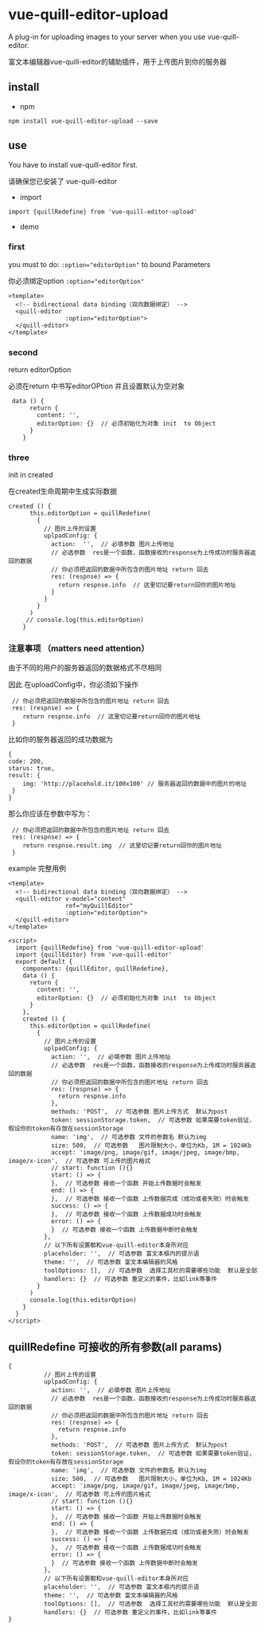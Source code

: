 # vue-quill-editor-upload
A plug-in for uploading images to your server when you use vue-quill-editor.

富文本编辑器vue-quill-editor的辅助插件，用于上传图片到你的服务器

## install
- npm
```
npm install vue-quill-editor-upload --save  
```
## use
You have to install vue-quill-editor first.

请确保您已安装了 vue-quill-editor
- import

```
import {quillRedefine} from 'vue-quill-editor-upload'
```
- demo

### first
  
you must to do: ```:option="editorOption"``` to bound Parameters

你必须绑定option ```:option="editorOption"``` 
```vue
<template>
  <!-- bidirectional data binding（双向数据绑定） -->
  <quill-editor 
                :option="editorOption">
  </quill-editor>
</template>

```

### second
 
 return editorOption  
 
 必须在return 中书写editorOPtion 并且设置默认为空对象

```vue
 data () {
      return {
        content: '',
        editorOption: {}  // 必须初始化为对象 init  to Object
      }
    }
```
### three 
  
  init  in  created
 
 在created生命周期中生成实际数据
 ```
 created () {
       this.editorOption = quillRedefine(
         {
           // 图片上传的设置
           uplpadConfig: {
             action:  '',  // 必填参数 图片上传地址
             // 必选参数  res是一个函数，函数接收的response为上传成功时服务器返回的数据
             // 你必须把返回的数据中所包含的图片地址 return 回去
             res: (respnse) => {
               return respnse.info  // 这里切记要return回你的图片地址
             }
           }
         }
       )
      // console.log(this.editorOption)
     }
 ```
### 注意事项 （matters need attention）
由于不同的用户的服务器返回的数据格式不尽相同

因此
在uploadConfig中，你必须如下操作
```vue
 // 你必须把返回的数据中所包含的图片地址 return 回去
 res: (respnse) => {
    return respnse.info  // 这里切记要return回你的图片地址
 }
```
比如你的服务器返回的成功数据为
```vue
{
code: 200,
starus: true,
result: {
    img: 'http://placehold.it/100x100' // 服务器返回的数据中的图片的地址
 }
}
```
那么你应该在参数中写为：
```vue
 // 你必须把返回的数据中所包含的图片地址 return 回去
 res: (respnse) => {
    return respnse.result.img  // 这里切记要return回你的图片地址
 }
```


example
完整用例
```vue
<template>
  <!-- bidirectional data binding（双向数据绑定） -->
  <quill-editor v-model="content"
                ref="myQuillEditor"
                :option="editorOption">
  </quill-editor>
</template>

<script>
  import {quillRedefine} from 'vue-quill-editor-upload'
  import {quillEditor} from 'vue-quill-editor'
  export default {
    components: {quillEditor, quillRedefine},
    data () {
      return {
        content: '',
        editorOption: {}  // 必须初始化为对象 init  to Object
      }
    },
    created () {
      this.editorOption = quillRedefine(
        {
          // 图片上传的设置
          uplpadConfig: {
            action: '',  // 必填参数 图片上传地址
            // 必选参数  res是一个函数，函数接收的response为上传成功时服务器返回的数据
            // 你必须把返回的数据中所包含的图片地址 return 回去
            res: (respnse) => {
              return respnse.info
            },
            methods: 'POST',  // 可选参数 图片上传方式  默认为post
            token: sessionStorage.token,  // 可选参数 如果需要token验证，假设你的token有存放在sessionStorage
            name: 'img',  // 可选参数 文件的参数名 默认为img
            size: 500,  // 可选参数   图片限制大小，单位为Kb, 1M = 1024Kb
            accept: 'image/png, image/gif, image/jpeg, image/bmp, image/x-icon',  // 可选参数 可上传的图片格式
            // start: function (){}
            start: () => {
            },  // 可选参数 接收一个函数 开始上传数据时会触发
            end: () => {
            },  // 可选参数 接收一个函数 上传数据完成（成功或者失败）时会触发
            success: () => {
            },  // 可选参数 接收一个函数 上传数据成功时会触发
            error: () => {
            }  // 可选参数 接收一个函数 上传数据中断时会触发
          },
          // 以下所有设置都和vue-quill-editor本身所对应
          placeholder: '',  // 可选参数 富文本框内的提示语
          theme: '',  // 可选参数 富文本编辑器的风格
          toolOptions: [],  // 可选参数  选择工具栏的需要哪些功能  默认是全部
          handlers: {}  // 可选参数 重定义的事件，比如link等事件
        }
      )
      console.log(this.editorOption)
    }
  }
</script>

```
## quillRedefine 可接收的所有参数(all params)
```vue
{
          // 图片上传的设置
          uplpadConfig: {
            action: '',  // 必填参数 图片上传地址
            // 必选参数  res是一个函数，函数接收的response为上传成功时服务器返回的数据
            // 你必须把返回的数据中所包含的图片地址 return 回去
            res: (respnse) => {
              return respnse.info
            },
            methods: 'POST',  // 可选参数 图片上传方式  默认为post
            token: sessionStorage.token,  // 可选参数 如果需要token验证，假设你的token有存放在sessionStorage
            name: 'img',  // 可选参数 文件的参数名 默认为img
            size: 500,  // 可选参数   图片限制大小，单位为Kb, 1M = 1024Kb
            accept: 'image/png, image/gif, image/jpeg, image/bmp, image/x-icon',  // 可选参数 可上传的图片格式
            // start: function (){}
            start: () => {
            },  // 可选参数 接收一个函数 开始上传数据时会触发
            end: () => {
            },  // 可选参数 接收一个函数 上传数据完成（成功或者失败）时会触发
            success: () => {
            },  // 可选参数 接收一个函数 上传数据成功时会触发
            error: () => {
            }  // 可选参数 接收一个函数 上传数据中断时会触发
          },
          // 以下所有设置都和vue-quill-editor本身所对应
          placeholder: '',  // 可选参数 富文本框内的提示语
          theme: '',  // 可选参数 富文本编辑器的风格
          toolOptions: [],  // 可选参数  选择工具栏的需要哪些功能  默认是全部
          handlers: {}  // 可选参数 重定义的事件，比如link等事件
}
```















